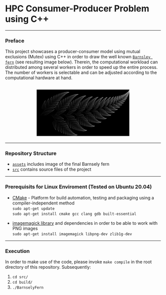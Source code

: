 # HPC Consumer-Producer Problem using C++
---
### Preface

This project showcases a producer-consumer model using mutual exclusions (Mutex) using C++ in order to draw the well known [`Barnsley fern`](<https://en.wikipedia.org/wiki/Barnsley_fern>) (see resulting image below). Therein, the computational workload can distributed among several workers in order to speed up the entire process. The number of workers is selectable and can be adjusted according to the computational hardware at hand. 

<h2 align="center">
  <img src="assets/fern_image.png" alt="resulting barnsley fern" width="300px" />
</h2>

---

### Repository Structure
- [`assets`](/assets) includes image of the final Barnsely fern
- [`src`](/src) contains source files of the project

---

### Prerequisits for Linux Enviroment (Tested on Ubuntu 20.04)

- [CMake](https://cmake.org/) - Platform for build automation, testing and packaging using a compiler-independent method
<br/> `sudo apt-get update`
<br/> `sudo apt-get install cmake gcc clang gdb built-essential`


- [imagemagick library](https://imagemagick.org/index.php) and dependencies in order to be able to work with PNG images
<br/> `sudo apt-get install imagemagick libpng-dev zlib1g-dev`

---

### Execution

In order to make use of the code, please invoke `make compile` in the root directory of this repository. Subsequently:
1. `cd src/`
2. `cd build/`
3. `./BarnselyFern`

